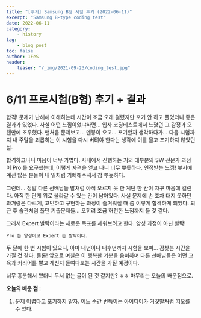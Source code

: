 ```yaml
---
title: "[후기] Samsung B형 시험 후기 (2022-06-11)"
excerpt: "Samsung B-type coding test"
date: 2022-06-11
category:
    - history
tag:
    - blog post
toc: false
author: 1FeS
header:
    teaser: "/_img/2021-09-23/coding_test.jpg"
---
```


# 6/11 프로시험(B형) 후기 + 결과

합격! 문제가 난해해 이해하는데 시간이 조금 오래 걸렸지만 포기 안 하고 풀었더니 좋은 결과가 있었다. 사실 어떤 느낌이었냐하면... 입사 코딩테스트에서 느꼈던 그 감정과 오랜만에 조우했다. 맨처음 문제보고... 멘붕이 오고... 포기할까 생각하다가... 다음 시험까지 내 주말을 괴롭히는 이 시험을 다시 버텨야 한다는 생각에 이를 물고 포기하지 않았던 날.

합격하고나니 마음이 너무 가볍다. 사내에서 진행하는 거의 대부분의 SW 전문가 과정이 Pro 를 요구했는데, 이렇게 자격을 얻고 나니 너무 뿌듯하다. 인정받는 느낌! 부서에 계신 많은 분들이 내 일처럼 기뻐해주셔서 참 뿌듯하다.

그런데... 정말 다른 선배님들 말처럼 아직 오르지 못 한 계단 한 칸이 자꾸 마음에 걸린다. 아직 한 단계 위로 올라갈 수 있는 칸이 남아있다. 사실 문제에 손 조차 대지 못하던 과거랑은 다르게, 고민하고 구현하는 과정이 즐거워질 때 쯤 이렇게 합격하게 되었다. 퇴근 후 습관처럼 풀던 기출문제들... 오히려 조금 허전한 느낌까지 들 것 같다.

그래서 Expert 발탁이라는 새로운 목표를 세워보려고 한다. 양성 과정이 아닌 발탁!

`Pro 는 양성이고 Expert 는 발탁이다.`

두 달에 한 번 시험이 있으니, 아마 내년이나 내후년까지 시험을 보며... 감찾는 시간을 가질 것 같다. 물론! 앞으로 며칠은 이 행복한 기분을 음미하며 다른 선배님들은 어떤 교육과 커리어를 쌓고 계신지 들여다보는 시간을 가질 예정이다.

너무 흥분해서 썼더니 두서 없는 글이 된 것 같지만? ㅎㅎ 마무리는 오늘의 배운점으로.

**오늘의 배운 점 :** 
1. 문제 어렵다고 포기하지 말자. 어느 순간 번뜩이는 아이디어가 거짓말처럼 떠오를 수 있다.